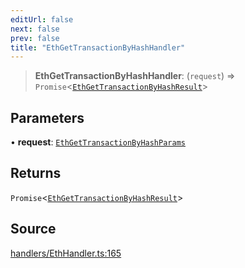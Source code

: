```yaml
---
editUrl: false
next: false
prev: false
title: "EthGetTransactionByHashHandler"
---
```


> **EthGetTransactionByHashHandler**: (`request`) => `Promise`\<[`EthGetTransactionByHashResult`](/reference/tevm/actions-types/type-aliases/ethgettransactionbyhashresult/)\>

## Parameters

• **request**: [`EthGetTransactionByHashParams`](/reference/tevm/actions-types/type-aliases/ethgettransactionbyhashparams/)

## Returns

`Promise`\<[`EthGetTransactionByHashResult`](/reference/tevm/actions-types/type-aliases/ethgettransactionbyhashresult/)\>

## Source

[handlers/EthHandler.ts:165](https://github.com/evmts/tevm-monorepo/blob/main/packages/actions-types/src/handlers/EthHandler.ts#L165)
